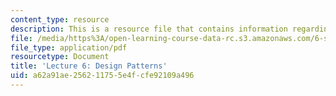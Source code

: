 ```yaml
---
content_type: resource
description: This is a resource file that contains information regarding lecture 6.
file: /media/https%3A/open-learning-course-data-rc.s3.amazonaws.com/6-s096-effective-programming-in-c-and-c-january-iap-2014/a62a91ae256211755e4fcfe92109a496_MIT6_S096IAP14_Lecture6.pdf
file_type: application/pdf
resourcetype: Document
title: 'Lecture 6: Design Patterns'
uid: a62a91ae-2562-1175-5e4f-cfe92109a496
---
```


